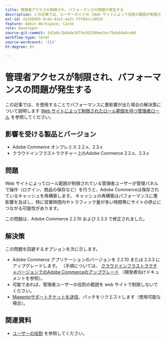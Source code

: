 ```yaml
---
title: 管理者アクセスが制限され、パフォーマンスの問題が発生する
description: この記事では、ユーザーガイドの [Web サイトによって役割の範囲が制限されている管理者の役割 ] （https://docs.magento.com/m2/ee/user_guide/system/permissions-user-roles.html#step-2assign-resources）を使用することでパフォーマンスに悪影響が出た場合の解決策について説明します。
exl-id: da168d6b-9cda-41e2-aa3c-f3f0dccc803d
feature: Admin Workspace, Cache
role: Developer
source-git-commit: 1d2e0c1b4a8e3d79a362500ee3ec7bde84a6ce0d
workflow-type: tm+mt
source-wordcount: '211'
ht-degree: 0%

---
```


# 管理者アクセスが制限され、パフォーマンスの問題が発生する

この記事では、を使用することでパフォーマンスに悪影響が出た場合の解決策について説明します [Web サイトによって制限されたロール範囲を持つ管理者ロール](https://docs.magento.com/m2/ee/user_guide/system/permissions-user-roles.html#step-2assign-resources) を参照してください。

## 影響を受ける製品とバージョン

* Adobe Commerce オンプレミス 2.2.x、2.3.x
* クラウドインフラストラクチャー上のAdobe Commerce 2.2.x、2.3.x

## 問題

Web サイトによってロール範囲が制限されている管理者ユーザーが管理パネルで操作（ログイン、商品の保存など）を行うと、Adobe Commerceは保存されているキャッシュを再構築します。 キャッシュの再構築はパフォーマンスに悪影響を及ぼし、特に営業時間内やトラフィック量が多い時間帯にサイトの停止につながる可能性があります。

この問題は、Adobe Commerce 2.2.10 および 2.3.3 で修正されました。

## 解決策

この問題を回避するオプションを次に示します。

* Adobe Commerce アプリケーションのバージョンを 2.2.10 または 2.3.3 にアップグレードします。 （手順については、 [クラウドインフラストラクチャバージョンでのAdobe Commerceのアップグレード](https://devdocs.magento.com/guides/v2.3/cloud/project/project-upgrade.html) （開発者向けドキュメントを参照）。
* 可能であれば、管理者ユーザーの役割の範囲を web サイトで制限しないでください。
* [Magentoサポートチケットを送信](/help/help-center-guide/help-center/magento-help-center-user-guide.md#submit-ticket)、パッチをリクエストします（使用可能な場合）。

## 関連資料

* [ユーザーの役割](https://docs.magento.com/m2/ee/user_guide/system/permissions-user-roles.html) を参照してください。
